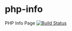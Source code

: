 # php-info
 PHP Info Page
[![Build Status](https://travis-ci.com/GeoJunkie/php-info.svg?branch=master)](https://travis-ci.com/GeoJunkie/php-info)